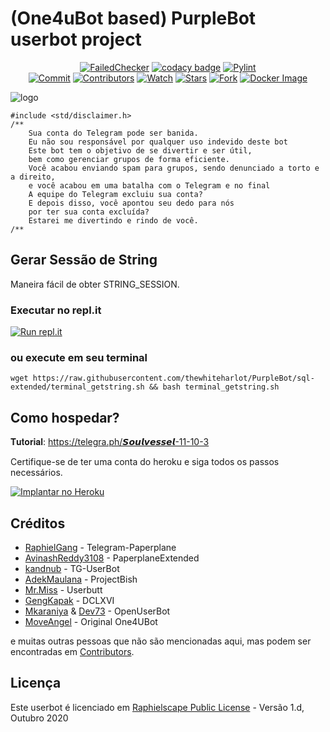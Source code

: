# (One4uBot based) PurpleBot userbot project

<p align="center">
    <a href="https://github.com/MoveAngel/One4uBot/actions?query=workflow%3AFailedChecker" > <img src="https://img.shields.io/github/workflow/status/MoveAngel/One4uBot/FailedChecker/sql-extended?label=Build&style=flat-square&logo=github-actions&logoColor=white&color=98CE00" alt="FailedChecker" /></a>
    <a href="https://www.codacy.com/manual/MoveAngel/One4uBot?utm_source=github.com&amp;utm_medium=referral&amp;utm_content=MoveAngel/One4uBot&amp;utm_campaign=Badge_Grade"><img src="https://img.shields.io/codacy/grade/e758192aef1c4178be8777694409b248?style=flat-square&logo=codacy&color=17BEBB" alt="codacy badge"/></a>
    <a href="https://github.com/MoveAngel/One4uBot/actions?query=workflow%3APyLint"> <img src="https://img.shields.io/github/workflow/status/MoveAngel/One4uBot/PyLint/sql-extended?label=PyLint&style=flat-square&logo=github-actions&logoColor=white&color=98CE00" alt="Pylint" /></a><br>
    <a href="https://github.com/MoveAngel/One4uBot/commits/sql-extended"><img src="https://img.shields.io/github/last-commit/MoveAngel/One4uBot/sql-extended?label=Last%20Commit&style=flat-square&logo=github&color=8C86AA" alt="Commit" /></a>
    <a href="https://github.com/MoveAngel/One4uBot/graphs/contributors"><img src="https://img.shields.io/github/contributors-anon/MoveAngel/One4uBot?label=Contributors&style=flat-square&logo=github&color=FF4D80" alt="Contributors" /></a>
    <a href="https://github.com/MoveAngel/One4uBot/watchers"><img src="https://img.shields.io/github/watchers/MoveAngel/One4uBot?label=Watch&style=flat-square&logo=github&color=FF70A6" alt="Watch" /></a>
    <a href="https://github.com/MoveAngel/One4uBot/stargazers"><img src="https://img.shields.io/github/stars/MoveAngel/One4uBot?label=Stars&style=flat-square&logo=github&color=F87575" alt="Stars" /></a>
    <a href="https://github.com/MoveAngel/One4uBot/network/members"><img src="https://img.shields.io/github/forks/MoveAngel/One4uBot?label=Fork&style=flat-square&logo=github&color=E0777D" alt="Fork" /></a>
    <a href="https://hub.docker.com/r/movecrew/one4ubot"> <img src="https://img.shields.io/docker/image-size/movecrew/one4ubot/alpine-latest?label=Docker%20Size&style=flat-square&logo=docker&logoColor=white&color=1B98E0" alt="Docker Image" /></a><br>
    </p>

![logo](https://i.ibb.co/xH67gZN/image.png)

```
#include <std/disclaimer.h>
/**
    Sua conta do Telegram pode ser banida.
    Eu não sou responsável por qualquer uso indevido deste bot
    Este bot tem o objetivo de se divertir e ser útil,
    bem como gerenciar grupos de forma eficiente.
    Você acabou enviando spam para grupos, sendo denunciado a torto e a direito,
    e você acabou em uma batalha com o Telegram e no final
    A equipe do Telegram excluiu sua conta?
    E depois disso, você apontou seu dedo para nós
    por ter sua conta excluída?
    Estarei me divertindo e rindo de você.
/**
```

## Gerar Sessão de String
Maneira fácil de obter STRING_SESSION. 

### Executar no repl.it
[![Run repl.it](https://img.shields.io/badge/run-string__session.py-blue?style=flat-square&logo=repl.it)](https://userbotsession.moveangel.repl.run)

### ou execute em seu terminal
```
wget https://raw.githubusercontent.com/thewhiteharlot/PurpleBot/sql-extended/terminal_getstring.sh && bash terminal_getstring.sh
```

## Como hospedar?

𝐓𝐮𝐭𝐨𝐫𝐢𝐚𝐥: https://telegra.ph/𝙎𝙤𝙪𝙡𝙫𝙚𝙨𝙨𝙚𝙡-11-10-3

Certifique-se de ter uma conta do heroku e siga todos os passos necessários.

<p align="left"><a href="https://heroku.com/deploy?template=https://github.com/thewhiteharlot/PurpleBot/tree/sql-extended"> <img src="https://www.herokucdn.com/deploy/button.svg" alt="Implantar no Heroku" /></a></p>


## Créditos

* [RaphielGang](https://github.com/RaphielGang) - Telegram-Paperplane
* [AvinashReddy3108](https://github.com/AvinashReddy3108) - PaperplaneExtended
* [kandnub](https://github.com/kandnub) - TG-UserBot
* [AdekMaulana](https://github.com/adekmaulana) - ProjectBish
* [Mr.Miss](https://github.com/keselekpermen69) - Userbutt
* [GengKapak](https://github.com/GengKapak) - DCLXVI
* [Mkaraniya](https://github.com/mkaraniya) & [Dev73](https://github.com/Devp73) - OpenUserBot
* [MoveAngel](https://github.com/MoveAngel) - Original One4UBot

e muitas outras pessoas que não são mencionadas aqui, mas podem ser encontradas em [Contributors](https://github.com/MoveAngel/One4uBot/graphs/contributors).

## Licença

Este userbot é licenciado em [Raphielscape Public License](https://github.com/thewhiteharlot/PurpleBot/blob/sql-extended/LICENSE) - Versão 1.d, Outubro 2020
